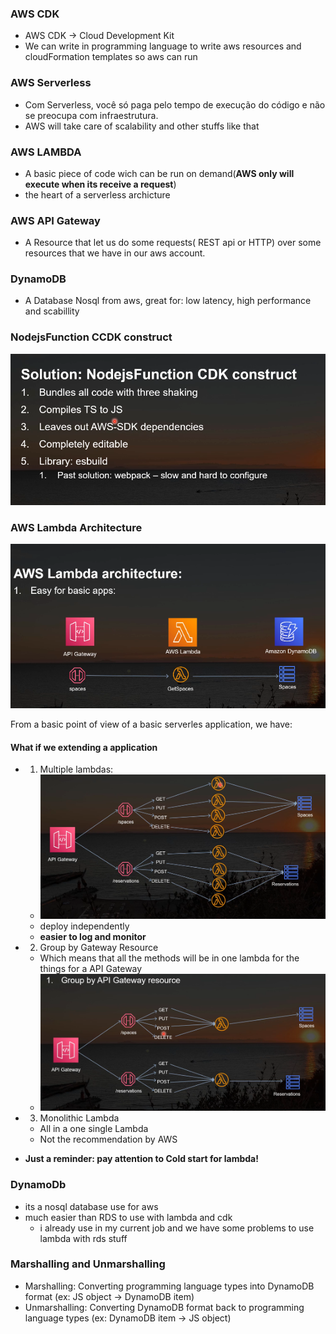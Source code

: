 ### AWS CDK 
- AWS CDK -> Cloud Development Kit
- We can write in programming language to write aws resources and cloudFormation templates so aws can run 

### AWS Serverless 
- Com Serverless, você só paga pelo tempo de execução do código e não se preocupa com infraestrutura.
- AWS will take care of scalability and other stuffs like that 

### AWS LAMBDA
- A basic piece of code wich can be run on demand(**AWS only will execute when its receive a request**)
- the heart of a serverless archicture

### AWS API Gateway 
- A Resource that let us do some requests( REST api or HTTP) over some resources that we have in our aws account.

### DynamoDB 
- A Database Nosql from aws, great for: low latency, high performance and scabillity 

###  NodejsFunction CCDK construct 
![alt text](image.png)

### AWS Lambda Architecture 
![alt text](image-1.png)

From a basic point of view of a basic serverles application, we have: 

#### What if we extending a application 

- 1. Multiple lambdas:
  - ![alt text](image-2.png)
  - deploy independently
  - **easier to log and monitor**

- 2. Group by Gateway Resource 
  - Which means that all the methods will be in one lambda for the things for a API Gateway 
  - ![alt text](image-3.png)

- 3. Monolithic Lambda
  - All in a one single Lambda
  - Not the recommendation by AWS

- **Just a reminder: pay attention to Cold start for lambda!**

### DynamoDb 
- its a nosql database use for aws
- much easier than RDS to use with lambda and cdk 
  - i already use in my current job and we have some problems to use lambda with rds stuff

### Marshalling and Unmarshalling
- Marshalling: Converting programming language types into DynamoDB format (ex: JS object -> DynamoDB item)
- Unmarshalling: Converting DynamoDB format back to programming language types (ex: DynamoDB item -> JS object)

